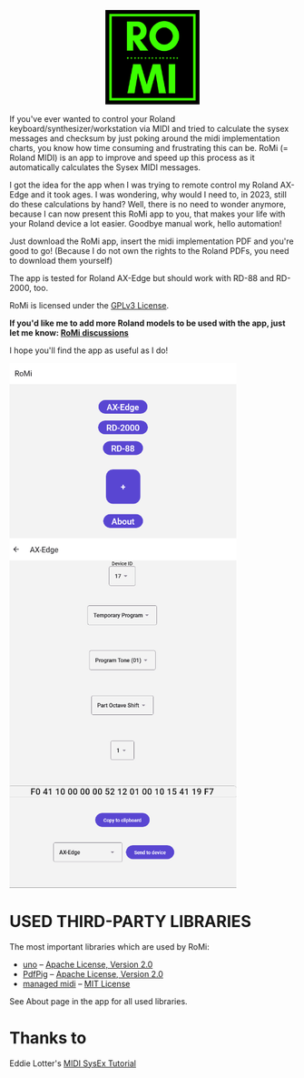 <p align="center" width="100%">
    <img width="33%" src="RoMi/RoMi.Base/Icons/romi_logo.png">
</p>

If you've ever wanted to control your Roland keyboard/synthesizer/workstation via MIDI and tried to calculate the sysex messages and checksum by just poking around the midi implementation charts, you know how time consuming and frustrating this can be.
RoMi (= Roland MIDI) is an app to improve and speed up this process as it automatically calculates the Sysex MIDI messages.

I got the idea for the app when I was trying to remote control my Roland AX-Edge and it took ages. I was wondering, why would I need to, in 2023, still do these calculations by hand? Well, there is no need to wonder anymore, because I can now present this RoMi app to you, that makes your life with your Roland device a lot easier. Goodbye manual work, hello automation!

Just download the RoMi app, insert the midi implementation PDF and you're good to go!
(Because I do not own the rights to the Roland PDFs, you need to download them yourself)

The app is tested for Roland AX-Edge but should work with RD-88 and RD-2000, too.

RoMi is licensed under the [GPLv3 License][license-link].

**If you'd like me to add more Roland models to be used with the app, just let me know: [RoMi discussions][discussions-link]**

I hope you'll find the app as useful as I do!

<p float="left">
	<img src="RoMi/.github/Images/mainview.png" width="400" align="top">
	<img src="RoMi/.github/Images/midiview.png" width="400">
</p>

USED THIRD-PARTY LIBRARIES
==========================

The most important libraries which are used by RoMi:

* [uno][uno-link] – [Apache License, Version 2.0][uno-license-link]
* [PdfPig][pdfpig-link] – [Apache License, Version 2.0][pdfpig-license-link]
* [managed midi][managed-midi-link] – [MIT License][managed-midi-license-link]


See About page in the app for all used libraries.

Thanks to 
==========================
Eddie Lotter's [MIDI SysEx Tutorial][eddies-tutorial]

<!-- LINK GROUP -->
[discussions-link]: https://github.com/DrHardReset/RoMi/discussions
[license-link]: https://github.com/DrHardReset/RoMi/blob/main/LICENSE

[uno-link]: https://github.com/unoplatform/uno
[uno-license-link]: https://github.com/unoplatform/uno/blob/master/License.md
[pdfpig-link]: https://github.com/UglyToad/PdfPig
[pdfpig-license-link]: https://github.com/UglyToad/PdfPig/blob/master/LICENSE
[managed-midi-link]: https://github.com/atsushieno/managed-midi
[managed-midi-license-link]: https://github.com/mangstadt/ez-vcard/blob/master/LICENSE

[eddies-tutorial]: https://www.2writers.com/eddie/TutSysEx.htm
